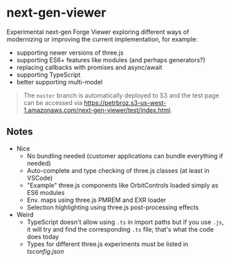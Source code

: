 # next-gen-viewer

Experimental next-gen Forge Viewer exploring different ways of modernizing or improving the current implementation, for example:

- supporting newer versions of three.js
- supporting ES6+ features like modules (and perhaps generators?)
- replacing callbacks with promises and async/await
- supporting TypeScript
- better supporting multi-model

> The `master` branch is automatically deployed to S3 and the test page can be accessed via https://petrbroz.s3-us-west-1.amazonaws.com/next-gen-viewer/test/index.html.

## Notes

- Nice
  - No bundling needed (customer applications can bundle everything if needed)
  - Auto-complete and type checking of three.js classes (at least in VSCode)
  - "Example" three.js components like OrbitControls loaded simply as ES6 modules
  - Env. maps using three.js PMREM and EXR loader
  - Selection highlighting using three.js post-processing effects
- Weird
  - TypeScript doesn't allow using `.ts` in import paths but if you use `.js`, it will try and find the corresponding `.ts` file; that's what the code does today
  - Types for different three.js experiments must be listed in _tsconfig.json_
